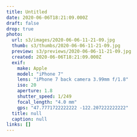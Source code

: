 ```yaml
---
title: Untitled
date: 2020-06-06T18:21:09.000Z
draft: false
drop: true
photo:
  url: s3/images/2020-06-06-11-21-09.jpg
  thumb: s3/thumbs/2020-06-06-11-21-09.jpg
  preview: s3/previews/2020-06-06-11-21-09.jpg
  created: 2020-06-06T18:21:09.000Z
  exif:
    make: Apple
    model: "iPhone 7"
    lens: "iPhone 7 back camera 3.99mm f/1.8"
    iso: 20
    aperture: 1.8
    shutter_speed: 1/249
    focal_length: "4.0 mm"
    gps: "47.7771722222222 -122.207222222222"
  title: null
  caption: null
links: []
---
```

